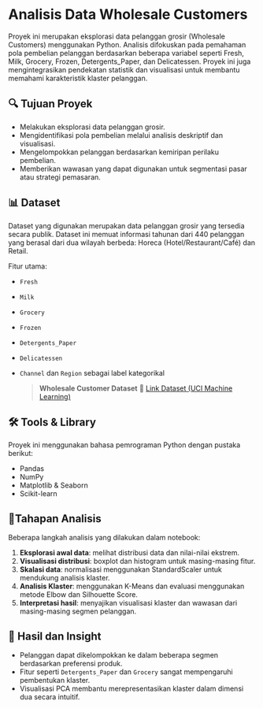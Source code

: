 # Analisis Data Wholesale Customers

Proyek ini merupakan eksplorasi data pelanggan grosir (Wholesale Customers) menggunakan Python. Analisis difokuskan pada pemahaman pola pembelian pelanggan berdasarkan beberapa variabel seperti Fresh, Milk, Grocery, Frozen, Detergents_Paper, dan Delicatessen. Proyek ini juga mengintegrasikan pendekatan statistik dan visualisasi untuk membantu memahami karakteristik klaster pelanggan.

## 🔍 Tujuan Proyek

- Melakukan eksplorasi data pelanggan grosir.
- Mengidentifikasi pola pembelian melalui analisis deskriptif dan visualisasi.
- Mengelompokkan pelanggan berdasarkan kemiripan perilaku pembelian.
- Memberikan wawasan yang dapat digunakan untuk segmentasi pasar atau strategi pemasaran.

## 📊 Dataset

Dataset yang digunakan merupakan data pelanggan grosir yang tersedia secara publik. Dataset ini memuat informasi tahunan dari 440 pelanggan yang berasal dari dua wilayah berbeda: Horeca (Hotel/Restaurant/Café) dan Retail.

Fitur utama:
- `Fresh`
- `Milk`
- `Grocery`
- `Frozen`
- `Detergents_Paper`
- `Delicatessen`
- `Channel` dan `Region` sebagai label kategorikal

  > **Wholesale Customer Dataset**
  > 📎 [Link Dataset (UCI Machine Learning)](https://archive.ics.uci.edu/dataset/292/wholesale+customers)

## 🛠️ Tools & Library

Proyek ini menggunakan bahasa pemrograman Python dengan pustaka berikut:
- Pandas
- NumPy
- Matplotlib & Seaborn
- Scikit-learn

## 📌Tahapan Analisis

Beberapa langkah analisis yang dilakukan dalam notebook:
1. **Eksplorasi awal data**: melihat distribusi data dan nilai-nilai ekstrem.
2. **Visualisasi distribusi**: boxplot dan histogram untuk masing-masing fitur.
3. **Skalasi data**: normalisasi menggunakan StandardScaler untuk mendukung analisis klaster.
4. **Analisis Klaster**: menggunakan K-Means dan evaluasi menggunakan metode Elbow dan Silhouette Score.
5. **Interpretasi hasil**: menyajikan visualisasi klaster dan wawasan dari masing-masing segmen pelanggan.

## 📎 Hasil dan Insight

- Pelanggan dapat dikelompokkan ke dalam beberapa segmen berdasarkan preferensi produk.
- Fitur seperti `Detergents_Paper` dan `Grocery` sangat mempengaruhi pembentukan klaster.
- Visualisasi PCA membantu merepresentasikan klaster dalam dimensi dua secara intuitif.

